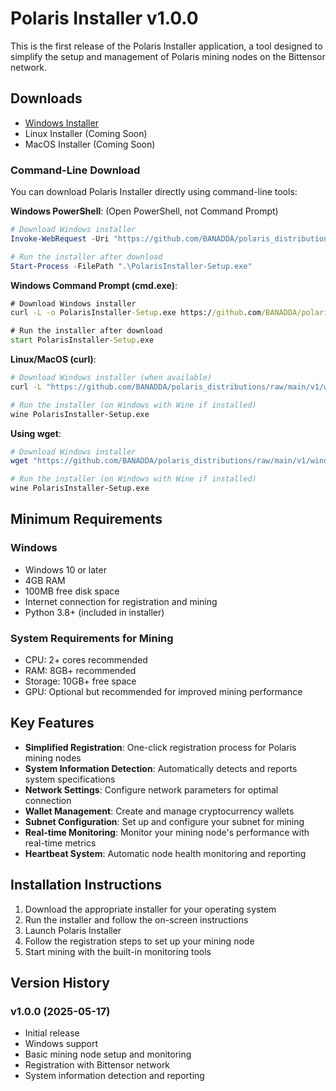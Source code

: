 # Polaris Installer v1.0.0

This is the first release of the Polaris Installer application, a tool designed to simplify the setup and management of Polaris mining nodes on the Bittensor network.

## Downloads

- [Windows Installer](./windows/PolarisInstaller-Setup.exe)
- Linux Installer (Coming Soon)
- MacOS Installer (Coming Soon)

### Command-Line Download

You can download Polaris Installer directly using command-line tools:

**Windows PowerShell**: (Open PowerShell, not Command Prompt)
```powershell
# Download Windows installer
Invoke-WebRequest -Uri "https://github.com/BANADDA/polaris_distributions/raw/main/v1/windows/PolarisInstaller-Setup.exe" -OutFile "PolarisInstaller-Setup.exe"

# Run the installer after download
Start-Process -FilePath ".\PolarisInstaller-Setup.exe"
```

**Windows Command Prompt (cmd.exe)**:
```cmd
# Download Windows installer
curl -L -o PolarisInstaller-Setup.exe https://github.com/BANADDA/polaris_distributions/raw/main/v1/windows/PolarisInstaller-Setup.exe

# Run the installer after download
start PolarisInstaller-Setup.exe
```

**Linux/MacOS (curl)**:
```bash
# Download Windows installer (when available)
curl -L "https://github.com/BANADDA/polaris_distributions/raw/main/v1/windows/PolarisInstaller-Setup.exe" -o "PolarisInstaller-Setup.exe"

# Run the installer (on Windows with Wine if installed)
wine PolarisInstaller-Setup.exe
```

**Using wget**:
```bash
# Download Windows installer
wget "https://github.com/BANADDA/polaris_distributions/raw/main/v1/windows/PolarisInstaller-Setup.exe"

# Run the installer (on Windows with Wine if installed)
wine PolarisInstaller-Setup.exe
```

## Minimum Requirements

### Windows
- Windows 10 or later
- 4GB RAM
- 100MB free disk space
- Internet connection for registration and mining
- Python 3.8+ (included in installer)

### System Requirements for Mining
- CPU: 2+ cores recommended
- RAM: 8GB+ recommended
- Storage: 10GB+ free space
- GPU: Optional but recommended for improved mining performance

## Key Features

- **Simplified Registration**: One-click registration process for Polaris mining nodes
- **System Information Detection**: Automatically detects and reports system specifications
- **Network Settings**: Configure network parameters for optimal connection
- **Wallet Management**: Create and manage cryptocurrency wallets
- **Subnet Configuration**: Set up and configure your subnet for mining
- **Real-time Monitoring**: Monitor your mining node's performance with real-time metrics
- **Heartbeat System**: Automatic node health monitoring and reporting

## Installation Instructions

1. Download the appropriate installer for your operating system
2. Run the installer and follow the on-screen instructions
3. Launch Polaris Installer
4. Follow the registration steps to set up your mining node
5. Start mining with the built-in monitoring tools

## Version History

### v1.0.0 (2025-05-17)
- Initial release
- Windows support
- Basic mining node setup and monitoring
- Registration with Bittensor network
- System information detection and reporting 